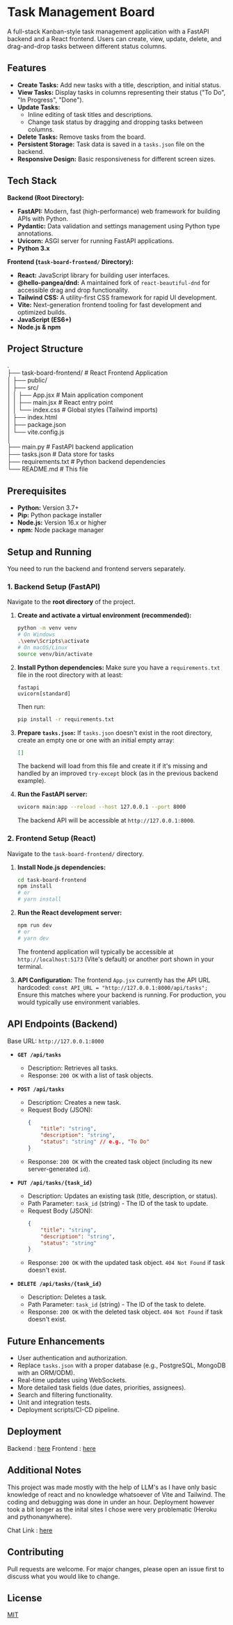 # Task Management Board

A full-stack Kanban-style task management application with a FastAPI backend and a React frontend. Users can create, view, update, delete, and drag-and-drop tasks between different status columns.

## Features

-   **Create Tasks:** Add new tasks with a title, description, and initial status.
-   **View Tasks:** Display tasks in columns representing their status ("To Do", "In Progress", "Done").
-   **Update Tasks:**
    -   Inline editing of task titles and descriptions.
    -   Change task status by dragging and dropping tasks between columns.
-   **Delete Tasks:** Remove tasks from the board.
-   **Persistent Storage:** Task data is saved in a `tasks.json` file on the backend.
-   **Responsive Design:** Basic responsiveness for different screen sizes.

## Tech Stack

**Backend (Root Directory):**

-   **FastAPI:** Modern, fast (high-performance) web framework for building APIs with Python.
-   **Pydantic:** Data validation and settings management using Python type annotations.
-   **Uvicorn:** ASGI server for running FastAPI applications.
-   **Python 3.x**

**Frontend (`task-board-frontend/` Directory):**

-   **React:** JavaScript library for building user interfaces.
-   **@hello-pangea/dnd:** A maintained fork of `react-beautiful-dnd` for accessible drag and drop functionality.
-   **Tailwind CSS:** A utility-first CSS framework for rapid UI development.
-   **Vite:** Next-generation frontend tooling for fast development and optimized builds.
-   **JavaScript (ES6+)**
-   **Node.js & npm**

## Project Structure

.</br>
├── task-board-frontend/ # React Frontend Application</br>
│ ├── public/</br>
│ ├── src/</br>
│ │ ├── App.jsx # Main application component</br>
│ │ ├── main.jsx # React entry point</br>
│ │ └── index.css # Global styles (Tailwind imports)</br>
│ ├── index.html</br>
│ ├── package.json</br>
│ └── vite.config.js</br>
│</br>
├── main.py # FastAPI backend application</br>
├── tasks.json # Data store for tasks</br>
├── requirements.txt # Python backend dependencies</br>
└── README.md # This file</br>

## Prerequisites

-   **Python:** Version 3.7+
-   **Pip:** Python package installer
-   **Node.js:** Version 16.x or higher
-   **npm:** Node package manager

## Setup and Running

You need to run the backend and frontend servers separately.

### 1. Backend Setup (FastAPI)

Navigate to the **root directory** of the project.

1.  **Create and activate a virtual environment (recommended):**

    ```bash
    python -m venv venv
    # On Windows
    .\venv\Scripts\activate
    # On macOS/Linux
    source venv/bin/activate
    ```

2.  **Install Python dependencies:**
    Make sure you have a `requirements.txt` file in the root directory with at least:

    ```
    fastapi
    uvicorn[standard]
    ```

    Then run:

    ```bash
    pip install -r requirements.txt
    ```

3.  **Prepare `tasks.json`:**
    If `tasks.json` doesn't exist in the root directory, create an empty one or one with an initial empty array:

    ```json
    []
    ```

    The backend will load from this file and create it if it's missing and handled by an improved `try-except` block (as in the previous backend example).

4.  **Run the FastAPI server:**
    ```bash
    uvicorn main:app --reload --host 127.0.0.1 --port 8000
    ```
    The backend API will be accessible at `http://127.0.0.1:8000`.

### 2. Frontend Setup (React)

Navigate to the `task-board-frontend/` directory.

1.  **Install Node.js dependencies:**

    ```bash
    cd task-board-frontend
    npm install
    # or
    # yarn install
    ```

2.  **Run the React development server:**

    ```bash
    npm run dev
    # or
    # yarn dev
    ```

    The frontend application will typically be accessible at `http://localhost:5173` (Vite's default) or another port shown in your terminal.

3.  **API Configuration:**
    The frontend `App.jsx` currently has the API URL hardcoded:
    `const API_URL = "http://127.0.0.1:8000/api/tasks";`
    Ensure this matches where your backend is running. For production, you would typically use environment variables.

## API Endpoints (Backend)

Base URL: `http://127.0.0.1:8000`

-   **`GET /api/tasks`**

    -   Description: Retrieves all tasks.
    -   Response: `200 OK` with a list of task objects.

-   **`POST /api/tasks`**

    -   Description: Creates a new task.
    -   Request Body (JSON):
        ```json
        {
            "title": "string",
            "description": "string",
            "status": "string" // e.g., "To Do"
        }
        ```
    -   Response: `200 OK` with the created task object (including its new server-generated `id`).

-   **`PUT /api/tasks/{task_id}`**

    -   Description: Updates an existing task (title, description, or status).
    -   Path Parameter: `task_id` (string) - The ID of the task to update.
    -   Request Body (JSON):
        ```json
        {
            "title": "string",
            "description": "string",
            "status": "string"
        }
        ```
    -   Response: `200 OK` with the updated task object. `404 Not Found` if task doesn't exist.

-   **`DELETE /api/tasks/{task_id}`**
    -   Description: Deletes a task.
    -   Path Parameter: `task_id` (string) - The ID of the task to delete.
    -   Response: `200 OK` with the deleted task object. `404 Not Found` if task doesn't exist.

## Future Enhancements

-   User authentication and authorization.
-   Replace `tasks.json` with a proper database (e.g., PostgreSQL, MongoDB with an ORM/ODM).
-   Real-time updates using WebSockets.
-   More detailed task fields (due dates, priorities, assignees).
-   Search and filtering functionality.
-   Unit and integration tests.
-   Deployment scripts/CI-CD pipeline.

## Deployment

Backend : [here](https://tasks-board.onrender.com/)
Frontend : [here](https://task-board-weld.vercel.app/)

## Additional Notes

This project was made mostly with the help of LLM's as I have only basic knowledge of react and no knowledge whatsoever of Vite and Tailwind. The coding and debugging was done in under an hour. Deployment however took a bit longer as the inital sites I chose were very problematic (Heroku and pythonanywhere).

Chat Link : [here](https://chatgpt.com/share/682876f7-7b0c-8002-8cd5-3e1279c2c17d)

## Contributing

Pull requests are welcome. For major changes, please open an issue first to discuss what you would like to change.

## License

[MIT](https://choosealicense.com/licenses/mit/)
